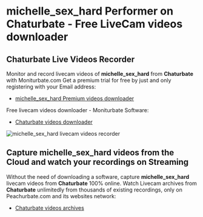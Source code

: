 # michelle_sex_hard Performer on Chaturbate - Free LiveCam videos downloader

## Chaturbate Live Videos Recorder

Monitor and record livecam videos of **michelle_sex_hard** from **Chaturbate** with Moniturbate.com
Get a premium trial for free by just and only registering with your Email address:
* [michelle_sex_hard Premium videos downloader](https://moniturbate.com/request-demo-licence-key.html)

Free livecam videos downloader - Moniturbate Software:
* [Chaturbate videos downloader](https://moniturbate.com/moniturbate-download-software.html)

![michelle_sex_hard livecam videos recorder](https://peachurnet.com/templates/moniturbate-software.png)


## Capture michelle_sex_hard videos from the Cloud and watch your recordings on Streaming

Without the need of downloading a software, capture **michelle_sex_hard** livecam videos from **Chaturbate** 100% online.
Watch Livecam archives from **Chaturbate** unlimitedly from thousands of existing recordings, only on Peachurbate.com and its websites network:
* [Chaturbate videos archives](https://peachurnet.com/)